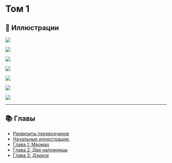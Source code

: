# Том 1

## 🎨 Иллюстрации

![](assets/illustrations/img_img_53116.jpg)

![](assets/illustrations/img_img_35002.jpg)

![](assets/illustrations/img_img_35003.jpg)

![](assets/illustrations/img_img_35004.jpg)

![](assets/illustrations/img_img_35005.jpg)

![](assets/illustrations/img_img_35006.jpg)

![](assets/illustrations/img_img_35007.jpg)

---

## 📚 Главы

- [Реквизиты переводчиков](chapter-01.md)
- [Начальные иллюстрации:](chapter-02.md)
- [Глава 1: Маомао](chapter-03.md)
- [Глава 2: Две наложницы](chapter-04.md)
- [Глава 3: Дзинси](chapter-05.md)